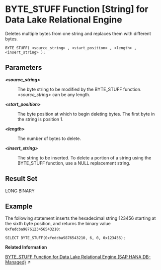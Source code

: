 <!-- loio81f4257b6ce21014b495a59f54e5e617 -->

# BYTE\_STUFF Function \[String\] for Data Lake Relational Engine

Deletes multiple bytes from one string and replaces them with different bytes.



```
BYTE_STUFF( <source_string> , <start_position> , <length> , <insert_string> );
```



<a name="loio81f4257b6ce21014b495a59f54e5e617__BYTE_STUFF_parm1"/>

## Parameters


<dl>
<dt><b>

*<source\_string\>* 

</b></dt>
<dd>

The byte string to be modified by the BYTE\_STUFF function. *<source\_string\>* can be any length.



</dd><dt><b>

*<start\_position\>* 

</b></dt>
<dd>

The byte position at which to begin deleting bytes. The first byte in the string is position 1.



</dd><dt><b>

*<length\>* 

</b></dt>
<dd>

The number of bytes to delete.



</dd><dt><b>

*<insert\_string\>* 

</b></dt>
<dd>

The string to be inserted. To delete a portion of a string using the BYTE\_STUFF function, use a NULL replacement string.



</dd>
</dl>



<a name="loio81f4257b6ce21014b495a59f54e5e617__BYTE_STUFF_returns1"/>

## Result Set

LONG BINARY



## Example

The following statement inserts the hexadecimal string 123456 starting at the sixth byte position, and returns the binary value `0xfedcba9876123456543210`:

```
SELECT BYTE_STUFF(0xfedcba9876543210, 6, 0, 0x123456);
```

**Related Information**  


[BYTE_STUFF Function for Data Lake Relational Engine (SAP HANA DB-Managed)](https://help.sap.com/viewer/a898e08b84f21015969fa437e89860c8/2024_3_QRC/en-US/538f342383bd4520a088b814fc76ac65.html "Deletes multiple bytes from one string and replaces them with different bytes.") :arrow_upper_right:

